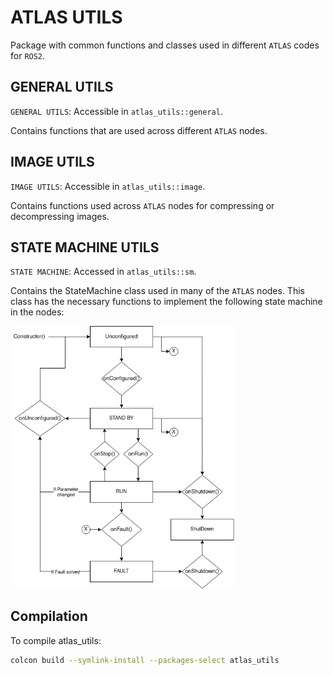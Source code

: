 # ATLAS UTILS

Package with common functions and classes used in different `ATLAS` codes for `ROS2`.

## GENERAL UTILS

`GENERAL UTILS`: Accessible in `atlas_utils::general`.

Contains functions that are used across different `ATLAS` nodes.

## IMAGE UTILS

`IMAGE UTILS`: Accessible in `atlas_utils::image`.

Contains functions used across `ATLAS` nodes for compressing or decompressing images.

## STATE MACHINE UTILS

`STATE MACHINE`: Accessed in `atlas_utils::sm`.

Contains the StateMachine class used in many of the `ATLAS` nodes. This class has the necessary functions to implement the following state machine in the nodes:

<img src="img/state_machine.png" alt="State_Machine" style="zoom:67%;" />

## Compilation

To compile atlas_utils:
```bash
colcon build --symlink-install --packages-select atlas_utils
```
